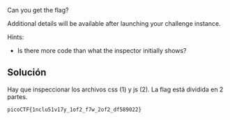 Can you get the flag?

Additional details will be available after launching your challenge instance.

Hints:
- Is there more code than what the inspector initially shows?

## Solución
Hay que inspeccionar los archivos css (1) y js (2). La flag está dividida en 2 partes.

`picoCTF{1nclu51v17y_1of2_f7w_2of2_df589022}`